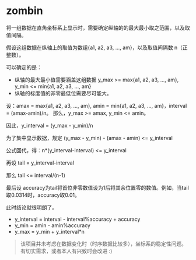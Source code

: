 # zombin

将一组数据在直角坐标系上显示时，需要确定纵轴的的最大最小取之范围，以及取值间隔。

假设这组数据在纵轴上的取值为数组{a1, a2, a3, ..., am}，以及取值间隔数 n（正整数）。

可以确定的是：
- 纵轴的最大最小值需要涵盖这组数据 y_max >= max{a1, a2, a3, ..., am}, y_min <= min{a1, a2, a3, ..., am}
- 纵轴的标度值的非零最低位需要尽可能大。

设：amax = max{a1, a2, a3, ..., am}, amin = min{a1, a2, a3, ..., am}，interval = (amax-amin)/n。
那么，y_max >= amax, y_min <= amin。

因此，y_interval = (y_max - y_min)/n

为了集中显示数据，规定 (y_max - y_min) - (amax - amin) <= y_interval

公式回代，得：n*(y_interval-interval) <= y_interval

再设 tail = y_interval-interval

那么 tail <= interval/(n-1)

最后设 accuracy为tail将首位非零数值设为1后将其余位置零的数值。例如，当tail取0.0314时，accuracy取0.01。

此时结论就很明朗了。
- y_interval = interval - interval%accuracy + accuracy
- y_min = amin - amin%accuracy
- y_max = y_min + y_interval*n

> 该项目并未考虑在数据变化时（时序数据比较多），坐标系的稳定性问题。有切实需求，或者本人有兴致时会改进 :)
